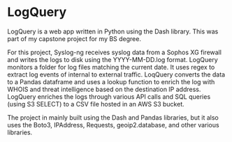 # LogQuery

LogQuery is a web app written in Python using the Dash library. This was part of my capstone project for my BS
degree.

For this project, Syslog-ng receives syslog data from a Sophos XG firewall and writes the logs to disk using the
YYYY-MM-DD.log format. LogQuery monitors a folder for log files matching the current date. It uses regex
to extract log events of internal to external traffic. LoqQuery converts the data to a Pandas dataframe and
uses a lookup function to enrich the log with WHOIS and threat intelligence based on the destination
IP address. LogQuery enriches the logs through various API calls and SQL queries (using S3 SELECT) to a CSV 
file hosted in an AWS S3 bucket.

The project in mainly built using the Dash and Pandas libraries, but it also uses the Boto3, IPAddress,
Requests, geoip2.database, and other various libraries.
